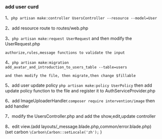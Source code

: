 ### add user curd

1、`php artisan make:controller UsersController --resource --model=User`

2、add resource route to routes/web.php

3、`php artisan make:request UserRequest` and then modify the UserRequest.php 

	authorize,rules,message functions to validate the input

4、`php artisan make:migration add_avatar_and_introduction_to_users_table --table=users` 

 	and then modify the file, then migrate,then change $fillable

5、add user update policy `php artisan make:policy UserPolicy` then add update policy function to the file and register it to AuthServiceProvider.php

6、add ImageUploaderHandler.`composer require intervention/image` then add handler

7、modify the UsersController.php and add the show,edit,update controller

8、edit view.(add layouts/_message.blade.php,common/error.blade.php)(set carbon  `\Carbon\Carbon::setLocale('zh');` )

